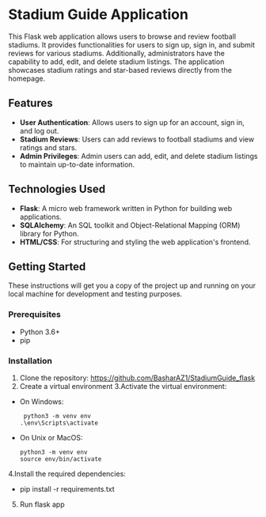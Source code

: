 #  Stadium Guide Application

This Flask web application allows users to browse and review football stadiums. It provides functionalities for users to sign up, sign in, and submit reviews for various stadiums. Additionally, administrators have the capability to add, edit, and delete stadium listings. The application showcases stadium ratings and star-based reviews directly from the homepage.

## Features

- **User Authentication**: Allows users to sign up for an account, sign in, and log out.
- **Stadium Reviews**: Users can add reviews to football stadiums and view ratings and stars.
- **Admin Privileges**: Admin users can add, edit, and delete stadium listings to maintain up-to-date information.

## Technologies Used

- **Flask**: A micro web framework written in Python for building web applications.
- **SQLAlchemy**: An SQL toolkit and Object-Relational Mapping (ORM) library for Python.
- **HTML/CSS**: For structuring and styling the web application's frontend.

## Getting Started

These instructions will get you a copy of the project up and running on your local machine for development and testing purposes.

### Prerequisites

- Python 3.6+
- pip

### Installation

1. Clone the repository:
https://github.com/BasharAZ1/StadiumGuide_flask
2. Create a virtual environment
3.Activate the virtual environment:
- On Windows:
  ```
   python3 -m venv env
  .\env\Scripts\activate
  ```
- On Unix or MacOS:

  ```
  python3 -m venv env
  source env/bin/activate
  ```
4.Install the required dependencies:
- pip install -r requirements.txt
5. Run flask app

